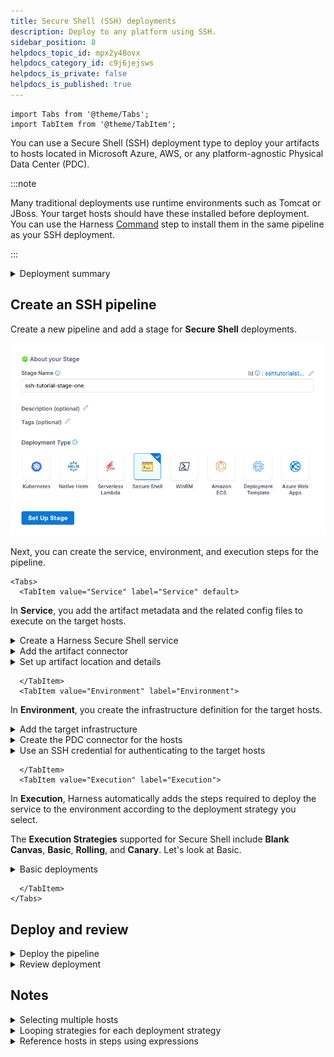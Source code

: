 ```yaml
---
title: Secure Shell (SSH) deployments
description: Deploy to any platform using SSH.
sidebar_position: 8
helpdocs_topic_id: mpx2y48ovx
helpdocs_category_id: c9j6jejsws
helpdocs_is_private: false
helpdocs_is_published: true
---
```


```mdx-code-block
import Tabs from '@theme/Tabs';
import TabItem from '@theme/TabItem';
```

You can use a Secure Shell (SSH) deployment type to deploy your artifacts to hosts located in Microsoft Azure, AWS, or any platform-agnostic Physical Data Center (PDC).

:::note

Many traditional deployments use runtime environments such as Tomcat or JBoss. Your target hosts should have these installed before deployment. You can use the Harness [Command](/docs/continuous-delivery/x-platform-cd-features/executions/cd-general-steps/download-and-copy-artifacts-using-the-command-step) step to install them in the same pipeline as your SSH deployment.

:::

<details>
<summary>Deployment summary</summary>

1. Create a Harness Secure Shell service.
2. Set up a Harness connector to access your repository.
3. Define the target infrastructure for deployment.
   1. Add the Harness connector for the target infrastructure.
   2. Add the credentials needed to connect to target hosts.
4. Select the deployment strategy.
5. Run the pipeline and review.

</details>

## Create an SSH pipeline

Create a new pipeline and add a stage for **Secure Shell** deployments.

![](static/ssh-ng-169.png)

Next, you can create the service, environment, and execution steps for the pipeline.

```mdx-code-block
<Tabs>
  <TabItem value="Service" label="Service" default>
```

In **Service**, you add the artifact metadata and the related config files to execute on the target hosts.

<details>
<summary>Create a Harness Secure Shell service</summary>

1. For **Select Service**, select **New Service,** enter a name for the service.
2. For **Service Definition**, in **Deployment Type**, select **Secure Shell**.

</details>


<details>
<summary>Add the artifact connector</summary>

For Secure Shell, you can access artifacts from the following sources:
- Jenkins
- Artifactory
- Bamboo 
- Amazon S3
- Amazon ECR
- Nexus2
- Azure Artifacts
- GCR
- ACR
- Docker Registry (platform-agnostic)
- Custom. If you select **Custom**, you will need to provide a Bash script.

The supported artifact package types include Docker, JAR, TAR, WAR, RPM and ZIP.

Harness includes connectors for all the major artifact repositories. In this example, we will use Artifactory and a publicly available artifact.

1. In **Artifacts**, select **Add Primary Artifact**.
2. In **Specify Artifact Repository Type**.

   <docimage path={require('./static/911d27b9753c2eee8709a32910a80cf2ce42605db121b3067f2ddc4b2cd0be0e.png')} width="60%" height="60%" title="Select to view full size image" />

   1. For this example, select **Artifactory** and select **Continue**. You can use another artifact repo if you like.
3. For the Artifactory Connector, select **New Artifactory Connector**.
4. In **Name**, enter a name for the connector and select **Continue**.
5. In **Details**, enter the the following URL path for **Artifactory Repository URL**: `https://harness.jfrog.io/artifactory`. In this example, we will use the artifacts stored in that repository.
6. For **Authentication**, select **Anonymous** and select **Continue**.
   
   ![](static/ssh-ng-170.png)

7. Select **Continue** to connect with Artifactory by using a Harness Delegate.
8. In **Delegates Setup**, select **Connect through the Harness Platform**.
9.  Select **Save and Continue**.
10. In **Connection Test**, Harness validates authentication and permissions for the repo.
11. Select **Continue**.

![](static/ssh-ng-171.png)

</details>


<details>
<summary>Set up artifact location and details</summary>

For this example, we'll use a publicly available **ToDo List** app artifact, **todolist.war**, available in a public Harness Artifactory repo.

In **Artifact Details**, enter the following:

2. In **Artifact Source Name**, enter **Todolist**.
3. In **Repository Format**, keep the default value **Generic**.
4. For **Repository**, enter: **todolist-tutorial**. Note that if you select **Repository**, Harness loads any available repositories and displays them for selection.
5. In **Artifact Directory**, enter a forward slash **/**.
6. In **Artifact Details**, keep the default **Value**.
7. In **Artifact Path**, leave the default Runtime Input value **<+input>** for that field. 
8. Select **Submit.**

   ![](static/ssh-ng-172.png)

   The artifact is added to your service.

   ![](static/ssh-ng-173.png)

1. Select **Save**. The Service is added to your stage.
2. Select **Continue** to set up the target Environment.

</details>



```mdx-code-block
  </TabItem>
  <TabItem value="Environment" label="Environment">
```

In **Environment**, you create the infrastructure definition for the target hosts.

<details>
<summary>Add the target infrastructure</summary>

1. In **Specify Environment**, select **New Environment** and enter a name. 
2. For **Environment Type**, select **Pre-****Production**, and select **Save**.
3. For **Specify Infrastructure**, select **New infrastructure**.
4. Enter a name for the new infrastructure.
5. For **Select Infrastructure Type**, select where you want to deploy. For this example, we'll use **Physical Data Center**.
   1. Keep the default selection: **Select preconfigured hosts from Physical Data Center**.
   
   ![](static/ssh-ng-174.png)

</details>


<details>
<summary>Create the PDC connector for the hosts</summary>

1. In **Infrastructure Definition**, for **Connector**, select **Select Connector** to create the Connector for PDC.
   
   ![](static/ssh-ng-175.png)

2. In **Create or Select an Existing Connector**, select **New Connector**.
3.  In **Physical Data Center**, enter a name for this connector: **PDC-Connector**.
4.  Select **Continue**.
   
   ![](static/ssh-ng-176.png)

5.  In **Details**, keep the default for **Manually enter host names** and enter the hostname for the EC2 instance.
6.  Select **Continue**.

   ![](static/ssh-ng-177.png)

7.  In **Delegates Setup**, keep the default for **Use any available Delegate**. 
8.  Select **Save and Continue**. Harness validates connectivity for the PDC connector.
   
   ![](static/ssh-ng-178.png)
   
9.  Select **Finish**. The Infrastructure Definition is updated with the PDC Connector.
  
![](static/ssh-ng-179.png)

</details>


<details>
<summary>Use an SSH credential for authenticating to the target hosts</summary>

You can use an SSH Key or Kerberos for authenticating to the target host. In this tutorial, we will use an SSH Key.

1. In **Specify Credentials**, select **Create or Select a Secret**.
2. In **Create or Select an Existing Secret**, select **New SSH Credential**.
3. In **SSH Details**, for **Name**, enter a name for this SSH Credential and select **Continue**.
   
   ![](static/ssh-ng-180.png)

4. In **Configuration and Authentication**, you have three authentication options: In this example, we will use **Username/SSH Key**. Select the down-drop menu and select **Username/SSH Key**.
   
   ![](static/ssh-ng-181.png)

5. For username, enter **ec2-user**. This is the user for the EC2 instance.
6. For **Select or create a SSH Key**, select **Create or Select a Secret**.
7. in **Create or Select an Existing Secret**, select **New Secret File**.
   
   ![](static/ssh-ng-182.png)

8. in **Add new Encrypted File**, enter a name for **Secret Name**: **ssh-key-name**. This is the name you will use to reference this file.
9. For **Select File**, select **Browse**. On your machine, browse for the .pem file that you downloaded from your EC2 instance. Select that file and Harness uploads it to the **Select File** field. 
10. Select **Save**.
   
   ![](static/ssh-ng-183.png)

11. In **Configuration and Authentication**, keep the default values for **Passphrase** and **SSH port**. Select **Save and Continue**.
    
    ![](static/ssh-ng-184.png)
    
12. In **Verify Connection**, enter the hostname for the EC2 instance in the **Add a Host Name to start verification** field and select **Connection Test**.
    
    ![](static/ssh-ng-185.png)
    
13. The Secure Shell connection to the EC2 instance is tested. Select **Finish**. Select **Continue**.
    
    ![](static/ssh-ng-186.png)
    
    You can use the **Preview Hosts** section to test the connection at any time.\
    
    ![](static/ssh-ng-187.png)

14. Select **Save**.
15. Back in **Environment**, select **Continue**.

Next, you'll select the deployment strategy for this stage, the package type, and the number of instances to deploy on.

![](static/ssh-ng-188.png)

</details>




```mdx-code-block
  </TabItem>
  <TabItem value="Execution" label="Execution">
```

In **Execution**, Harness automatically adds the steps required to deploy the service to the environment according to the deployment strategy you select.

The **Execution Strategies** supported for Secure Shell include **Blank Canvas**, **Basic**, **Rolling**, and **Canary**. Let's look at Basic.

<details>
<summary>Basic deployments</summary>

1. In **Execution Strategies**, select **Basic**. Typically, you use basic when deploying to one host and rolling or canary for multiple hosts.
2. For **Package type**, select **WAR**.
3. Select **Use Strategy**. Harness adds the **Deploy** step for execution.
4. Select the **Deploy** step. Here is where you add the scripts for your package. We'll use the defaults for this example. So, we'll simply copy the artifact to the target host.
   
   ![](static/ssh-ng-189.png)

5. In **Command Scripts**, edit **Copy Config**.
6. In **Edit Command**, for **Select file type to copy**, select **Artifact**.
   
   ![](static/ssh-ng-190.png)

7. Select **Save**.
8. **Review Looping Strategy:** the looping strategy repeats deployments for multiple hosts and for different deployment strategies (Basic, Rolling, Canary).
	1. Select **Advanced**.
	2. Select **Looping Strategy**. You can see that the step will be repeated for all hosts using the `<+stage.output.hosts>` expression.  
	For example, if you had two hosts the step would be repeated for each host.
  
  ![](static/ssh-ng-191.png)

9.  Select **Apply Changes**.
10. When you're done, select **Save** to publish the Pipeline.

</details>

```mdx-code-block
  </TabItem>
</Tabs>
```


## Deploy and review

<details>
<summary>Deploy the pipeline</summary>

1. Select **Run** to run the pipeline.
2. In **Run Pipeline**, for **Primary Artifact**, select **Todolist**.
3. In **Artifact Path**, Harness displays a list of available artifact packages.
4. Select **todolist.war**.
   
   ![](static/ssh-ng-192.png)

5. Select **Run Pipeline**. Harness runs the pipeline and the **Console View** displays the tasks executed for each step.

</details>

<details>
<summary>Review deployment</summary>

Let's review what is happening in the Deploy step. Most sections correspond to the commands you can see in the Deploy step.

1. **Initialize:** initialize the connection to the host(s) and create a temp directory for the deployment.
2. **Setup Runtime Paths:** create folders for runtime, backup, and staging.
3. **Copy Artifact:** copy the artifact to the host.
4. **Copy Config:** copy the config files (if any) to the host.
5. **Cleanup:** remove temp directories.

```
Initialize  
  
Initializing SSH connection to ec2-54-201-142-249.us-west-2.compute.amazonaws.com ....  
Connecting to ec2-54-201-142-249.us-west-2.compute.amazonaws.com ....  
Connection to ec2-54-201-142-249.us-west-2.compute.amazonaws.com established  
Executing command mkdir -p /tmp/aCy-RxnYQDSRmL8xqX4MZw ...  
Command finished with status SUCCESS  
Initializing SSH connection to ec2-54-201-142-249.us-west-2.compute.amazonaws.com ....  
Connecting to ec2-54-201-142-249.us-west-2.compute.amazonaws.com ....  
  
Setup Runtime Paths  
  
Initializing SSH connection to ec2-54-201-142-249.us-west-2.compute.amazonaws.com ....  
Connecting to ec2-54-201-142-249.us-west-2.compute.amazonaws.com ....  
Connection to ec2-54-201-142-249.us-west-2.compute.amazonaws.com established  
Executing command...  
Command finished with status SUCCESS  
  
Copy Artifact  
  
Filename contains slashes. Stripping off the portion before last slash.  
Got filename: todolist.war  
Connecting to ec2-54-201-142-249.us-west-2.compute.amazonaws.com ....  
Connection to ec2-54-201-142-249.us-west-2.compute.amazonaws.com established  
Begin file transfer todolist.war to ec2-54-201-142-249.us-west-2.compute.amazonaws.com:/home/ec2-user/tutorial-service-ssh2/ssh-tutorial-env  
File successfully transferred to ec2-54-201-142-249.us-west-2.compute.amazonaws.com:/home/ec2-user/tutorial-service-ssh2/ssh-tutorial-env  
Command finished with status SUCCESS  
  
Copy Config  
  
Filename contains slashes. Stripping off the portion before last slash.  
Got filename: todolist.war  
Connecting to ec2-54-201-142-249.us-west-2.compute.amazonaws.com ....  
Connection to ec2-54-201-142-249.us-west-2.compute.amazonaws.com established  
Begin file transfer todolist.war to ec2-54-201-142-249.us-west-2.compute.amazonaws.com:/home/ec2-user/tutorial-service-ssh2/ssh-tutorial-env  
File successfully transferred to ec2-54-201-142-249.us-west-2.compute.amazonaws.com:/home/ec2-user/tutorial-service-ssh2/ssh-tutorial-env  
Command finished with status SUCCESS  
  
Cleanup  
  
Initializing SSH connection to ec2-54-201-142-249.us-west-2.compute.amazonaws.com ....  
Connecting to ec2-54-201-142-249.us-west-2.compute.amazonaws.com ....  
Connection to ec2-54-201-142-249.us-west-2.compute.amazonaws.com established  
Executing command rm -rf /tmp/aCy-RxnYQDSRmL8xqX4MZw ...  
Command finished with status SUCCESS
```
Congratulations! You have now successfully created and completed the steps for running a pipeline by using Secure Shell.

</details>


## Notes

<details>
<summary>Selecting multiple hosts</summary>

You can add multiple hosts in the Physical Data Center Connector:

![](static/ssh-ng-193.png)

During deployment, you'll see each host listed in the loop:

![](static/ssh-ng-194.png)

</details>


<details>
<summary>Looping strategies for each deployment strategy</summary>

The Repeat looping strategy is used differently for the basic, rolling, and canary deployment types.

The looping strategy is automatically added to the **Deploy** step and configured for the deployment type you selected:

![](static/ssh-ng-195.png)

Let's look how it's used for different deployment types.

#### Basic

The looping strategy for the basic deployment simply repeats the deployment on all the target hosts.

```yaml
repeat:  
  items: <+stage.output.hosts>
```

#### Rolling

For a rolling strategy, you specify how many instances you want to deploy per phase.

Let’s say you have 10 target hosts in the stage **Infrastructure Definition** and you want to have 3 instances per phase. 

In **Instances**, you would enter 3. 

As a result, when execution starts there will be 4 phases: 3, 3, 3, 1. The number of instances per phase can be provided as a count or a percentage.

This is an example of the rolling strategy using 2 hosts with 50% in **Instances**.

![](static/ssh-ng-196.png)

This means, that Harness will roll out to 50% of target hosts first, and then the remaining 50% if the first 50% were successful.

Harness creates 2 phases.

![](static/ssh-ng-197.png)

You can add any Approval steps inside the Phase Group. For more information, go to [Approvals](https://developer.harness.io/docs/category/approvals).

The looping strategy for the first phase deploys to 50% of the hosts (partitions):

```yaml
repeat:  
  items: <+stage.output.hosts>  
  maxConcurrency: 1  
  partitionSize: 50  
  unit: Percentage
```

The looping strategy for the second phase repeats the partition count:

```yaml
repeat:  
  items: <+repeat.partition>
```

The `<+repeat.partition>` expression resolves how many instances (`items`) to iterate over per one partition (phase).

Let’s say we have 10 hosts and 4 partitions organized as 3, 3, 3, 1. The first partition includes 3 hosts, the second and third each have 3, and the last one has 1 host.

So, partition1 = host1, host2, host3, partition2 = host4, host5, host6, partition3 = host7, host8, host9, and partition4 = host10.

#### Canary

For canary strategies, Harness calculates phase instances based on the number of hosts and the number of requested instances per phase.

Let’s say you have 10 hosts and you add 2 phases with 50% and 100%. This means Harness deploys on 5 instances in the first phase and on the rest of the instances in the second phase.

Here is an example of the Canary strategy using 2 hosts and 2 phases. The first phase deploys to 50% and the second phase deploys to 100%.

![](static/ssh-ng-198.png)

This means, that Harness will roll out to 50% of target hosts first, and then the remaining 50% if the first 50% were successful.

Harness creates 2 phases as step groups.

![](static/ssh-ng-199.png)

You can add any Approval steps between the Step Groups. See [Adding ServiceNow Approval Steps and Stages](/docs/continuous-delivery/x-platform-cd-features/cd-steps/approvals/using-harness-approval-steps-in-cd-stages), [Adding Jira Approval Stages and Steps](/docs/platform/Approvals/adding-jira-approval-stages), and [Adding ServiceNow Approval Steps and Stages](/docs/platform/Approvals/service-now-approvals).

The Looping Strategy for the first Phase selects 50% of the target hosts:

```yaml
repeat:  
  items: <+stage.output.hosts>  
  start: 0  
  end: 50  
  unit: Percentage
```

The Looping Strategy for the second Phase starts at the 50% from the first phase and continues to 100%:

```
repeat:  
  items: <+stage.output.hosts>  
  start: 50  
  end: 100  
  unit: Percentage
```


</details>

<details>
<summary>Reference hosts in steps using expressions</summary>

You can use all of the `<+instance...>` expressions to reference your hosts.

For Microsoft Azure, AWS, or any platform-agnostic Physical Data Center (PDC):

* [<+instance.hostName>](/docs/platform/Variables-and-Expressions/harness-variables#instancehostname)
* [<+instance.host.hostName>](/docs/platform/Variables-and-Expressions/harness-variables#instancehostinstancename)
* [<+instance.name>](/docs/platform/Variables-and-Expressions/harness-variables#instancename)

For Microsoft Azure or AWS:

* [<+instance.host.privateIp>](/docs/platform/Variables-and-Expressions/harness-variables#instancehostprivateip)
* [<+instance.host.publicIp>](/docs/platform/Variables-and-Expressions/harness-variables#instancehostpublicip)


`instance.name` has the same value as `instance.hostName`. Both are available for backward compatibility.


</details>


